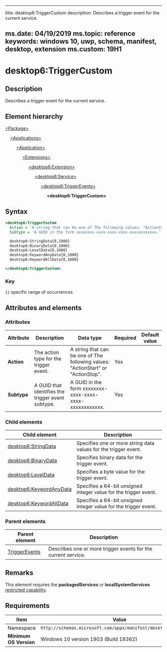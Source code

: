 ﻿---

title: desktop6:TriggerCustom
description: Describes a trigger event for the current service.

ms.date: 04/19/2019
ms.topic: reference
keywords: windows 10, uwp, schema, manifest, desktop, extension 
ms.custom: 19H1
---

# desktop6:TriggerCustom

## Description

Describes a trigger event for the current service.

## Element hierarchy

[\<Package\>](element-package.md)

&nbsp;&nbsp;&nbsp;&nbsp;[\<Applications\>](element-applications.md)

&nbsp;&nbsp;&nbsp;&nbsp; &nbsp;&nbsp;&nbsp;&nbsp;[\<Application\>](element-application.md)

&nbsp;&nbsp;&nbsp;&nbsp; &nbsp;&nbsp;&nbsp;&nbsp; &nbsp;&nbsp;&nbsp;&nbsp;[\<Extensions\>](element-1-extensions.md)

&nbsp;&nbsp;&nbsp;&nbsp; &nbsp;&nbsp;&nbsp;&nbsp; &nbsp;&nbsp;&nbsp;&nbsp; &nbsp;&nbsp;&nbsp;&nbsp;[\<desktop6:Extension\>](element-desktop6-extension.md)

&nbsp;&nbsp;&nbsp;&nbsp; &nbsp;&nbsp;&nbsp;&nbsp; &nbsp;&nbsp;&nbsp;&nbsp; &nbsp;&nbsp;&nbsp;&nbsp; &nbsp;&nbsp;&nbsp;&nbsp;[\<desktop6:Service\>](element-desktop6-service.md)

&nbsp;&nbsp;&nbsp;&nbsp; &nbsp;&nbsp;&nbsp;&nbsp; &nbsp;&nbsp;&nbsp;&nbsp; &nbsp;&nbsp;&nbsp;&nbsp; &nbsp;&nbsp;&nbsp;&nbsp; &nbsp;&nbsp;&nbsp;&nbsp;[\<desktop6:TriggerEvents\>](element-desktop6-triggerevents.md)

&nbsp;&nbsp;&nbsp;&nbsp; &nbsp;&nbsp;&nbsp;&nbsp; &nbsp;&nbsp;&nbsp;&nbsp; &nbsp;&nbsp;&nbsp;&nbsp; &nbsp;&nbsp;&nbsp;&nbsp; &nbsp;&nbsp;&nbsp;&nbsp; &nbsp;&nbsp;&nbsp;&nbsp;**\<desktop6:TriggerCustom\>**

## Syntax

```xml
<desktop6:TriggerCustom
  Action = 'A string that can be one of The following values: "ActionStart" or "ActionStop".'
  Subtype = 'A GUID in the form xxxxxxxx-xxxx-xxxx-xxxx-xxxxxxxxxxxx.' >

  desktop6:StringData{0,1000}
  desktop6:BinaryData{0,1000}
  desktop6:LevelData{0,1000}
  desktop6:KeywordAnyData{0,1000}
  desktop6:KeywordAllData{0,1000}

</desktop6:TriggerCustom>
```

### Key

`{}` specific range of occurrences

## Attributes and elements

### Attributes

| Attribute | Description | Data type | Required | Default value |
|-|-|-|-|-|
| **Action** | The action type for the trigger event. | A string that can be one of The following values: "ActionStart" or "ActionStop". | Yes |  |
| **Subtype** | A GUID that identifies the trigger event subtype. | A GUID in the form xxxxxxxx-xxxx-xxxx-xxxx-xxxxxxxxxxxx. | Yes |  |

### Child elements

| Child element | Description |
|---------------|-------------|
| [desktop6:StringData](element-desktop6-stringdata.md) | Specifies one or more string data values for the trigger event. |  
| [desktop6:BinaryData](element-desktop6-binarydata.md) | Specifies binary data for the trigger event.  |  
| [desktop6:LevelData](element-desktop6-leveldata.md) | Specifies a byte value for the trigger event. |  
| [desktop6:KeywordAnyData](element-desktop6-keywordanydata.md) | Specifies a 64-bit unsigned integer value for the trigger event. |  
| [desktop6:KeywordAllData](element-desktop6-keywordalldata.md) | Specifies a 64-bit unsigned integer value for the trigger event. |  

### Parent elements

| Parent element | Description |
|---------------|-------------|
| [TriggerEvents](element-desktop6-triggerevents.md) | Describes one or more trigger events for the current service. |  

## Remarks

This element requires the **packagedServices** or **localSystemServices** [restricted capability](/windows/uwp/packaging/app-capability-declarations#restricted-capabilities).

## Requirements

| Item  | Value  |
|--|--|
| Namespace | `http://schemas.microsoft.com/appx/manifest/desktop/windows10/6` |
| **Minimum OS Version** | Windows 10 version 1903 (Build 18362) |
